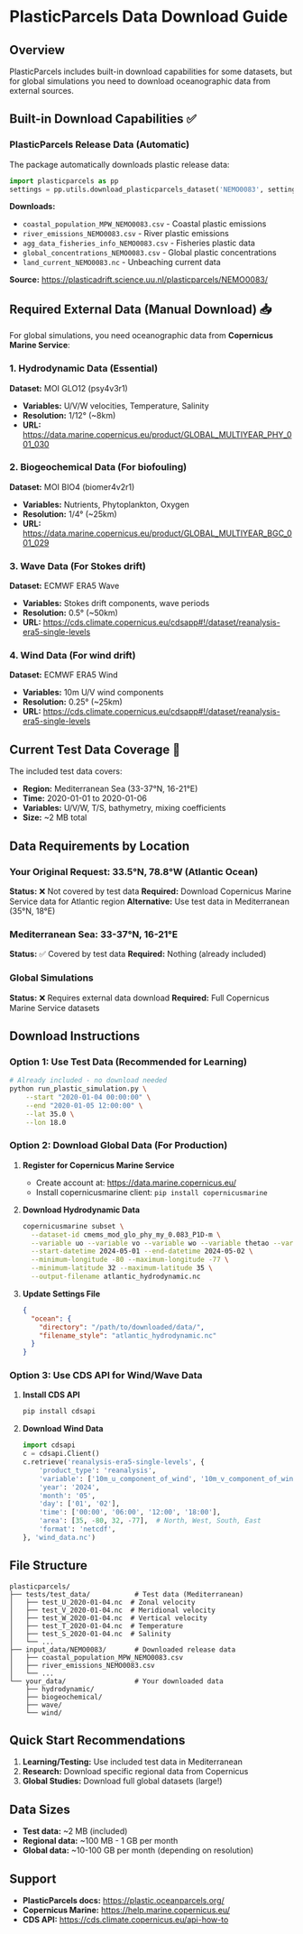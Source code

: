 # PlasticParcels Data Download Guide

## Overview

PlasticParcels includes built-in download capabilities for some datasets, but for global simulations you need to download oceanographic data from external sources.

## Built-in Download Capabilities ✅

### PlasticParcels Release Data (Automatic)
The package automatically downloads plastic release data:

```python
import plasticparcels as pp
settings = pp.utils.download_plasticparcels_dataset('NEMO0083', settings, 'input_data')
```

**Downloads:**
- `coastal_population_MPW_NEMO0083.csv` - Coastal plastic emissions
- `river_emissions_NEMO0083.csv` - River plastic emissions  
- `agg_data_fisheries_info_NEMO0083.csv` - Fisheries plastic data
- `global_concentrations_NEMO0083.csv` - Global plastic concentrations
- `land_current_NEMO0083.nc` - Unbeaching current data

**Source:** https://plasticadrift.science.uu.nl/plasticparcels/NEMO0083/

## Required External Data (Manual Download) 📥

For global simulations, you need oceanographic data from **Copernicus Marine Service**:

### 1. Hydrodynamic Data (Essential)
**Dataset:** MOI GLO12 (psy4v3r1)
- **Variables:** U/V/W velocities, Temperature, Salinity
- **Resolution:** 1/12° (~8km)
- **URL:** https://data.marine.copernicus.eu/product/GLOBAL_MULTIYEAR_PHY_001_030

### 2. Biogeochemical Data (For biofouling)
**Dataset:** MOI BIO4 (biomer4v2r1)  
- **Variables:** Nutrients, Phytoplankton, Oxygen
- **Resolution:** 1/4° (~25km)
- **URL:** https://data.marine.copernicus.eu/product/GLOBAL_MULTIYEAR_BGC_001_029

### 3. Wave Data (For Stokes drift)
**Dataset:** ECMWF ERA5 Wave
- **Variables:** Stokes drift components, wave periods
- **Resolution:** 0.5° (~50km)
- **URL:** https://cds.climate.copernicus.eu/cdsapp#!/dataset/reanalysis-era5-single-levels

### 4. Wind Data (For wind drift)
**Dataset:** ECMWF ERA5 Wind
- **Variables:** 10m U/V wind components
- **Resolution:** 0.25° (~25km)  
- **URL:** https://cds.climate.copernicus.eu/cdsapp#!/dataset/reanalysis-era5-single-levels

## Current Test Data Coverage 🧪

The included test data covers:
- **Region:** Mediterranean Sea (33-37°N, 16-21°E)
- **Time:** 2020-01-01 to 2020-01-06
- **Variables:** U/V/W, T/S, bathymetry, mixing coefficients
- **Size:** ~2 MB total

## Data Requirements by Location

### Your Original Request: 33.5°N, 78.8°W (Atlantic Ocean)
**Status:** ❌ Not covered by test data
**Required:** Download Copernicus Marine Service data for Atlantic region
**Alternative:** Use test data in Mediterranean (35°N, 18°E)

### Mediterranean Sea: 33-37°N, 16-21°E  
**Status:** ✅ Covered by test data
**Required:** Nothing (already included)

### Global Simulations
**Status:** ❌ Requires external data download
**Required:** Full Copernicus Marine Service datasets

## Download Instructions

### Option 1: Use Test Data (Recommended for Learning)
```bash
# Already included - no download needed
python run_plastic_simulation.py \
    --start "2020-01-04 00:00:00" \
    --end "2020-01-05 12:00:00" \
    --lat 35.0 \
    --lon 18.0
```

### Option 2: Download Global Data (For Production)

1. **Register for Copernicus Marine Service**
   - Create account at: https://data.marine.copernicus.eu/
   - Install copernicusmarine client: `pip install copernicusmarine`

2. **Download Hydrodynamic Data**
   ```bash
   copernicusmarine subset \
     --dataset-id cmems_mod_glo_phy_my_0.083_P1D-m \
     --variable uo --variable vo --variable wo --variable thetao --variable so \
     --start-datetime 2024-05-01 --end-datetime 2024-05-02 \
     --minimum-longitude -80 --maximum-longitude -77 \
     --minimum-latitude 32 --maximum-latitude 35 \
     --output-filename atlantic_hydrodynamic.nc
   ```

3. **Update Settings File**
   ```json
   {
     "ocean": {
       "directory": "/path/to/downloaded/data/",
       "filename_style": "atlantic_hydrodynamic.nc"
     }
   }
   ```

### Option 3: Use CDS API for Wind/Wave Data

1. **Install CDS API**
   ```bash
   pip install cdsapi
   ```

2. **Download Wind Data**
   ```python
   import cdsapi
   c = cdsapi.Client()
   c.retrieve('reanalysis-era5-single-levels', {
       'product_type': 'reanalysis',
       'variable': ['10m_u_component_of_wind', '10m_v_component_of_wind'],
       'year': '2024',
       'month': '05',
       'day': ['01', '02'],
       'time': ['00:00', '06:00', '12:00', '18:00'],
       'area': [35, -80, 32, -77],  # North, West, South, East
       'format': 'netcdf',
   }, 'wind_data.nc')
   ```

## File Structure

```
plasticparcels/
├── tests/test_data/           # Test data (Mediterranean)
│   ├── test_U_2020-01-04.nc  # Zonal velocity
│   ├── test_V_2020-01-04.nc  # Meridional velocity  
│   ├── test_W_2020-01-04.nc  # Vertical velocity
│   ├── test_T_2020-01-04.nc  # Temperature
│   ├── test_S_2020-01-04.nc  # Salinity
│   └── ...
├── input_data/NEMO0083/       # Downloaded release data
│   ├── coastal_population_MPW_NEMO0083.csv
│   ├── river_emissions_NEMO0083.csv
│   └── ...
└── your_data/                 # Your downloaded data
    ├── hydrodynamic/
    ├── biogeochemical/
    ├── wave/
    └── wind/
```

## Quick Start Recommendations

1. **Learning/Testing:** Use included test data in Mediterranean
2. **Research:** Download specific regional data from Copernicus
3. **Global Studies:** Download full global datasets (large!)

## Data Sizes

- **Test data:** ~2 MB (included)
- **Regional data:** ~100 MB - 1 GB per month
- **Global data:** ~10-100 GB per month (depending on resolution)

## Support

- **PlasticParcels docs:** https://plastic.oceanparcels.org/
- **Copernicus Marine:** https://help.marine.copernicus.eu/
- **CDS API:** https://cds.climate.copernicus.eu/api-how-to
